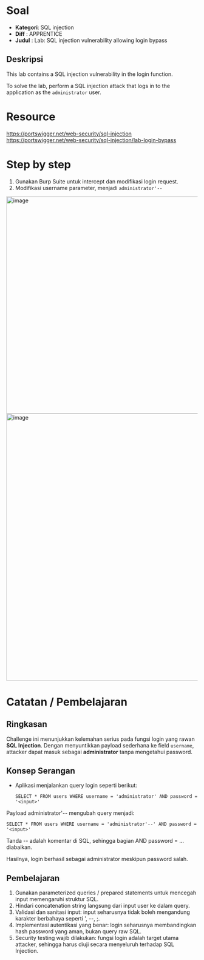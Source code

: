 # Soal

- **Kategori**: SQL injection
- **Diff**    : APPRENTICE  
- **Judul**   : Lab: SQL injection vulnerability allowing login bypass

## Deskripsi 
This lab contains a SQL injection vulnerability in the login function.

To solve the lab, perform a SQL injection attack that logs in to the application as the `administrator` user.

# Resource
https://portswigger.net/web-security/sql-injection <br/>
https://portswigger.net/web-security/sql-injection/lab-login-bypass

# Step by step

1. Gunakan Burp Suite untuk intercept dan modifikasi login request.
2. Modifikasi username parameter, menjadi `administrator'--`
<img width="718" height="572" alt="image" src="https://github.com/user-attachments/assets/1c030a43-8682-4e56-9ac1-fb3bd1e87313" />


<img width="1918" height="704" alt="image" src="https://github.com/user-attachments/assets/ff8cdcbf-faa4-4f3a-8e63-7d7c678d6d23" />

# Catatan / Pembelajaran

## Ringkasan
Challenge ini menunjukkan kelemahan serius pada fungsi login yang rawan **SQL Injection**. Dengan menyuntikkan payload sederhana ke field `username`, attacker dapat masuk sebagai **administrator** tanpa mengetahui password.

## Konsep Serangan
- Aplikasi menjalankan query login seperti berikut:
  ```
  SELECT * FROM users WHERE username = 'administrator' AND password = '<input>'

  ```
Payload administrator'-- mengubah query menjadi:

```
SELECT * FROM users WHERE username = 'administrator'--' AND password = '<input>'
```
Tanda -- adalah komentar di SQL, sehingga bagian AND password = ... diabaikan.


Hasilnya, login berhasil sebagai administrator meskipun password salah.

## Pembelajaran
1. Gunakan parameterized queries / prepared statements untuk mencegah input memengaruhi struktur SQL.
2. Hindari concatenation string langsung dari input user ke dalam query.
3. Validasi dan sanitasi input: input seharusnya tidak boleh mengandung karakter berbahaya seperti ', --, ;.
4. Implementasi autentikasi yang benar: login seharusnya membandingkan hash password yang aman, bukan query raw SQL.
5. Security testing wajib dilakukan: fungsi login adalah target utama attacker, sehingga harus diuji secara menyeluruh terhadap SQL Injection.




